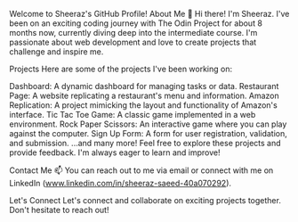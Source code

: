 Welcome to Sheeraz's GitHub Profile!
About Me
👋 Hi there! I'm Sheeraz. I've been on an exciting coding journey with The Odin Project for about 8 months now, currently diving deep into the intermediate course. I'm passionate about web development and love to create projects that challenge and inspire me.

Projects
Here are some of the projects I've been working on:

Dashboard: A dynamic dashboard for managing tasks or data.
Restaurant Page: A website replicating a restaurant's menu and information.
Amazon Replication: A project mimicking the layout and functionality of Amazon's interface.
Tic Tac Toe Game: A classic game implemented in a web environment.
Rock Paper Scissors: An interactive game where you can play against the computer.
Sign Up Form: A form for user registration, validation, and submission.
...and many more!
Feel free to explore these projects and provide feedback. I'm always eager to learn and improve!

Contact Me
📫 You can reach out to me via email or connect with me on LinkedIn (www.linkedin.com/in/sheeraz-saeed-40a070292).

Let's Connect
Let's connect and collaborate on exciting projects together. Don't hesitate to reach out!

